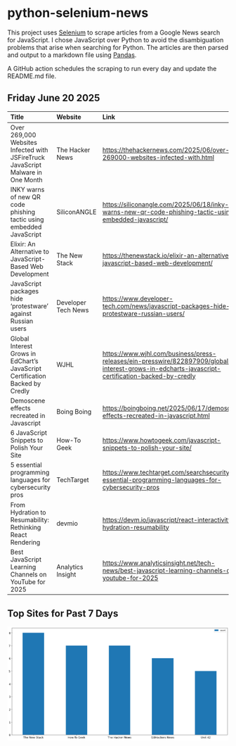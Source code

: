 # python-selenium-news

This project uses [Selenium](https://www.seleniumhq.org/) to scrape articles from a Google News search for JavaScript.
I chose JavaScript over Python to avoid the disambiguation problems that arise when searching for Python.
The articles are then parsed and output to a markdown file using [Pandas](https://pandas.pydata.org/).

A GitHub action schedules the scraping to run every day and update the README.md file.

## Friday June 20 2025


| Title                                                                           | Website             | Link                                                                                                                                             |
|:--------------------------------------------------------------------------------|:--------------------|:-------------------------------------------------------------------------------------------------------------------------------------------------|
| Over 269,000 Websites Infected with JSFireTruck JavaScript Malware in One Month | The Hacker News     | https://thehackernews.com/2025/06/over-269000-websites-infected-with.html                                                                        |
| INKY warns of new QR code phishing tactic using embedded JavaScript             | SiliconANGLE        | https://siliconangle.com/2025/06/18/inky-warns-new-qr-code-phishing-tactic-using-embedded-javascript/                                            |
| Elixir: An Alternative to JavaScript-Based Web Development                      | The New Stack       | https://thenewstack.io/elixir-an-alternative-to-javascript-based-web-development/                                                                |
| JavaScript packages hide ‘protestware’ against Russian users                    | Developer Tech News | https://www.developer-tech.com/news/javascript-packages-hide-protestware-russian-users/                                                          |
| Global Interest Grows in EdChart’s JavaScript Certification Backed by Credly    | WJHL                | https://www.wjhl.com/business/press-releases/ein-presswire/822897909/global-interest-grows-in-edcharts-javascript-certification-backed-by-credly |
| Demoscene effects recreated in Javascript                                       | Boing Boing         | https://boingboing.net/2025/06/17/demoscene-effects-recreated-in-javascript.html                                                                 |
| 6 JavaScript Snippets to Polish Your Site                                       | How-To Geek         | https://www.howtogeek.com/javascript-snippets-to-polish-your-site/                                                                               |
| 5 essential programming languages for cybersecurity pros                        | TechTarget          | https://www.techtarget.com/searchsecurity/tip/5-essential-programming-languages-for-cybersecurity-pros                                           |
| From Hydration to Resumability: Rethinking React Rendering                      | devmio              | https://devm.io/javascript/react-interactivity-hydration-resumability                                                                            |
| Best JavaScript Learning Channels on YouTube for 2025                           | Analytics Insight   | https://www.analyticsinsight.net/tech-news/best-javascript-learning-channels-on-youtube-for-2025                                                 |
## Top Sites for Past 7 Days

![Graph of Top Sites](https://raw.githubusercontent.com/dan-mba/python-selenium-news/main/last-week.png)
